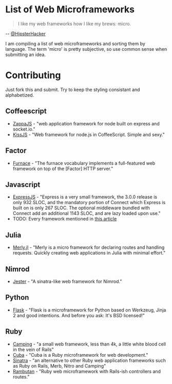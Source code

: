 # List of Web Microframeworks

> I like my web frameworks how I like my brews:  micro.

 -- [@HipsterHacker](https://twitter.com/hipsterhacker/status/428941038040797184)

I am compiling a list of web microframeworks and sorting them by language. The term 'micro' is pretty subjective, so use common sense when submitting an idea.

# Contributing

Just fork this and submit. Try to keep the styling consistant and alphabetized.

## Coffeescript
 * [ZappaJS](http://zappajs.github.io/zappajs/) - "web application framework for node built on express and socket.io."
 * [KissJS](http://stanislavfeldman.github.io/kiss.js/) - "Web framework for node.js in CoffeeScript. Simple and sexy."

## Factor
 * [Furnace](http://docs.factorcode.org/content/article-furnace.html) - "The furnace vocabulary implements a full-featured web framework on top of the [Factor] HTTP server."

## Javascript
 * [ExpressJS](http://expressjs.com/) - "Express is a very small framework, the 3.0.0 release is only 932 SLOC, and the mandatory portion of Connect which Express is built on is only 267 SLOC. The optional middleware bundled with Connect add an additional 1143 SLOC, and are lazy loaded upon use."
 * TODO: Every framework mentioned in [this article](http://codecondo.com/7-minimal-node-js-web-frameworks/)
 
## Julia
* [Merly.jl](https://github.com/neomatrixcode/Merly.jl) - "Merly is a micro framework for declaring routes and handling requests. Quickly creating web applications in Julia with minimal effort."

## Nimrod
 * [Jester](https://github.com/dom96/jester) - "A sinatra-like web framework for Nimrod."

## Python
 * [Flask](http://flask.pocoo.org/) - "Flask is a microframework for Python based on Werkzeug, Jinja 2 and good intentions. And before you ask: It's BSD licensed!"

## Ruby
 * [Camping](http://camping.io/) - "a small web framework, less than 4k, a little white blood cell in the vein of Rails"
 * [Cuba](http://cuba.is/) - "Cuba is a Ruby microframework for web development."
 * [Sinatra](http://www.sinatrarb.com/) - "an alternative to other Ruby web application frameworks such as Ruby on Rails, Merb, Nitro and Camping"
 * [Rambutan](https://github.com/guilleiguaran/rambutan) - "Ruby web microframework with Rails-ish controllers and routes."
